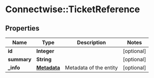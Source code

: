 # Connectwise::TicketReference

## Properties
Name | Type | Description | Notes
------------ | ------------- | ------------- | -------------
**id** | **Integer** |  | [optional] 
**summary** | **String** |  | [optional] 
**_info** | [**Metadata**](Metadata.md) | Metadata of the entity | [optional] 


